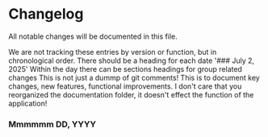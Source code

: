 # Changelog

All notable changes will be documented in this file.

We are not tracking these entries by version or function, but in chronological order. 
There should be a heading for each date '### July 2, 2025'
Within the day there can be sections headings for group related changes
This is not just a dummp of git comments! This is to document key changes, new features, functional improvements.
I don't care that you reorganized the documentation folder, it doesn't effect the function of the application!

### Mmmmmm DD, YYYY